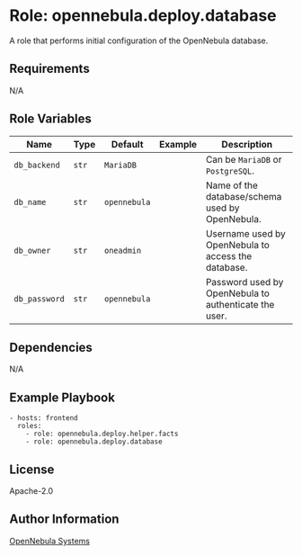 Role: opennebula.deploy.database
================================

A role that performs initial configuration of the OpenNebula database.

Requirements
------------

N/A

Role Variables
--------------

| Name          | Type   | Default      | Example | Description                                           |
|---------------|--------|--------------|---------|-------------------------------------------------------|
| `db_backend`  | `str`  | `MariaDB`    |         | Can be `MariaDB` or `PostgreSQL`.                     |
| `db_name`     | `str`  | `opennebula` |         | Name of the database/schema used by OpenNebula.       |
| `db_owner`    | `str`  | `oneadmin`   |         | Username used by OpenNebula to access the database.   |
| `db_password` | `str`  | `opennebula` |         | Password used by OpenNebula to authenticate the user. |

Dependencies
------------

N/A

Example Playbook
----------------

    - hosts: frontend
      roles:
        - role: opennebula.deploy.helper.facts
        - role: opennebula.deploy.database

License
-------

Apache-2.0

Author Information
------------------

[OpenNebula Systems](https://opennebula.io/)
